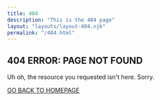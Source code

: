 ```yaml
---
title: 404
description: "This is the 404 page"
layout: "layouts/layout-404.njk"
permalink: "/404.html"
---
```

## 404 ERROR: PAGE NOT FOUND
Uh oh, the resource you requested isn't here. Sorry.

<a href="/">GO BACK TO HOMEPAGE</a>
